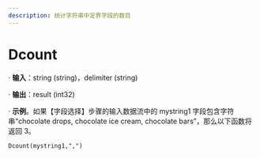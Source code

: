 ```yaml
---
description: 统计字符串中定界字段的数目
---
```


# Dcount

· **输入**：string (string)，delimiter (string)

· **输出**：result (int32)

· **示例**。如果【字段选择】步骤的输入数据流中的 mystring1 字段包含字符串“chocolate drops, chocolate ice cream, chocolate bars”，那么以下函数将返回 3。

`Dcount(mystring1,",")`
